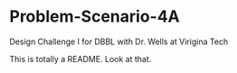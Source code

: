 # Problem-Scenario-4A
Design Challenge I for DBBL with Dr. Wells at Virigina Tech

This is totally a README.  Look at that.
